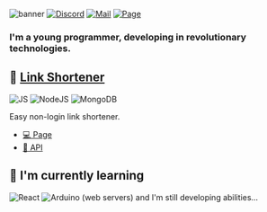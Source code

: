 ![banner](https://user-images.githubusercontent.com/80514290/163722724-02b0f4c0-a24b-4f68-8ba7-71ceeaed4fcb.png)
<a href="https://discord.com/users/469481610526457856">![Discord](https://img.shields.io/badge/Discord-%235865F2.svg?style=for-the-badge&logo=discord&logoColor=white)</a>
<a href="mailto:kontakt@mopsior.pl">![Mail](https://img.shields.io/badge/kontakt@mopsior.pl-%23EA4335.svg?style=for-the-badge&logo=gmail&logoColor=white)</a>
<a href="https://mopsior.pl">![Page](https://img.shields.io/badge/mopsior.pl-%234285F4.svg?style=for-the-badge&logo=google-chrome&logoColor=white)</a>
<br />
### I'm a young programmer, developing in revolutionary technologies.

## 🔗 [Link Shortener](https://s.mopsior.pl)
![JS](https://img.shields.io/badge/javascript-%23323330.svg?style=for-the-badge&logo=javascript&logoColor=%23F7DF1E)
![NodeJS](https://img.shields.io/badge/NodeJS-%23323330.svg?style=for-the-badge&logo=node.js&logoColor=%23339933)
![MongoDB](https://img.shields.io/badge/MongoDB-%23323330.svg?style=for-the-badge&logo=mongodb&logoColor=%2347A248)

Easy non-login link shortener.

- [💻 Page](https://s.mopsior.pl)
- [📄 API](https://api.mopsior.pl)

## 📖 I'm currently learning
![React](https://img.shields.io/badge/React-%23323330.svg?style=for-the-badge&logo=react&logoColor=%2361DAFB)
![Arduino (web servers)](https://img.shields.io/badge/Arduino%20(web%20servers/IoT)-%23323330.svg?style=for-the-badge&logo=arduino&logoColor=%#00979D)
and I'm still developing abilities...
